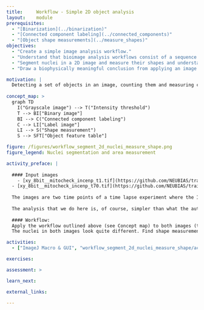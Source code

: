```yaml
---
title:     Workflow - Simple 2D object analysis
layout:    module
prerequisites:
  - "[Binarization](../binarization)"
  - "[Connected component labeling](../connected_components)"
  - "[Object shape measurements](../measure_shapes)"
objectives:
  - "Create a simple image analysis workflow."
  - "Understand that bioimage analysis workflows consist of a sequence of image analysis components."
  - "Segment nuclei in a 2D image and measure their shapes and understand the different components (concepts and methods) that are needed to accomplish this task."
  - "Draw a biophysically meaningful conclusion from applying an image analysis workflow to a set of images."

motivation: |
  Detecting a set of objects in an image, counting them and measuring certain characteristics about their morphology is probably the most frequently occurring task in bioimage analysis. Depending on the image, even this task could become quite challenging and the workflow could become quite complex. Here we start with a relatively easy image where combining a minimal set of image analysis components into a simple workflow does the job.
  
concept_map: >
  graph TD
    I("Grayscale image") --> T("Intensity threshold")
    T --> BI["Binary image"] 
    BI --> C("Connected component labeling")
    C --> LI["Label image"]
    LI --> S("Shape measurement")
    S --> SFT["Object feature table"]

figure: /figures/workflow_segment_2d_nuclei_measure_shape.png
figure_legend: Nuclei segmentation and area measurement

activity_preface: |
  
  #### Input images
    - [xy_8bit__mitocheck_incenp_t1.tif](https://github.com/NEUBIAS/training-resources/raw/master/image_data/xy_8bit__mitocheck_incenp_t1.tif)
  - [xy_8bit__mitocheck_incenp_t70.tif](https://github.com/NEUBIAS/training-resources/raw/master/image_data/xy_8bit__mitocheck_incenp_t70.tif)
  
  The images are two time points of a time lapse experiment where the INCENP gene was subjected to siRNA knock-down. The data are taken from the published [mitocheck screen](https://www.ncbi.nlm.nih.gov/pmc/articles/PMC3108885/). In this screen the authors carried out a genome-wide phenotypic profiling of each of the ~21,000 human protein-coding genes by two-day live imaging of fluorescently labelled chromosomes. Phenotypes were scored quantitatively by computational image processing, which allowed them to identify hundreds of human genes involved in diverse biological functions including cell division, migration and survival.
  
  The analysis that we do here is, of course, simpler than what the authors did in the publication, but the essence is already very similar. In addition, to simplify the task we work here on images that were cropped and slightly denoised.
  
  #### Workflow:
  Apply the workflow outlined above (see Concept map) to both images (the modules lists in above "Prerequisites" contain the information as to how to conduct each step of the workflow).
  The nuclei in both images look quite different. Find shape measurements that quantify this.

activities:
  - ["ImageJ Macro & GUI", "workflow_segment_2d_nuclei_measure_shape/activities/segment_2d_nuclei_imagejmacro.ijm", "java"]

exercises:

assessment: >

learn_next:

external_links:

---
```

